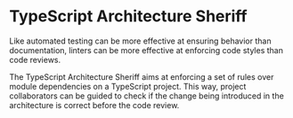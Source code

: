 # TypeScript Architecture Sheriff

Like automated testing can be more effective at ensuring behavior
than documentation, linters can be more effective at enforcing code
styles than code reviews.

The TypeScript Architecture Sheriff aims at enforcing a set of rules
over module dependencies on a TypeScript project.
This way, project collaborators can be guided to check if the change
being introduced in the architecture is correct before the code review. 

